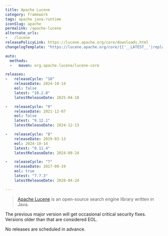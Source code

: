 ```yaml
---
title: Apache Lucene
category: framework
tags: apache java-runtime
iconSlug: apache
permalink: /apache-lucene
alternate_urls:
-   /lucene
releasePolicyLink: https://lucene.apache.org/core/downloads.html
changelogTemplate: "https://lucene.apache.org/core/{{'__LATEST__'|replace:'.','_'}}/changes/Changes.html"

auto:
  methods:
  -   maven: org.apache.lucene/lucene-core

releases:
-   releaseCycle: "10"
    releaseDate: 2024-10-14
    eol: false
    latest: "10.2.0"
    latestReleaseDate: 2025-04-10

-   releaseCycle: "9"
    releaseDate: 2021-12-07
    eol: false
    latest: "9.12.1"
    latestReleaseDate: 2024-12-13

-   releaseCycle: "8"
    releaseDate: 2019-03-13
    eol: 2024-10-14
    latest: "8.11.4"
    latestReleaseDate: 2024-09-24

-   releaseCycle: "7"
    releaseDate: 2017-09-19
    eol: true
    latest: "7.7.3"
    latestReleaseDate: 2020-04-24

---
```


> [Apache Lucene](https://lucene.apache.org/) is an open-source search engine library written in Java.

The previous major version will get occasional critical security fixes.
Versions older than that are considered EOL.

No releases are scheduled in advance.
